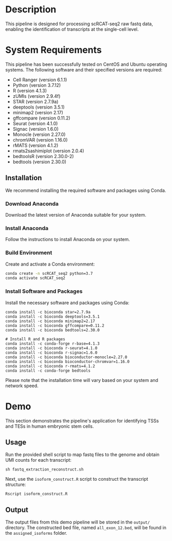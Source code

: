 
# Description

This pipeline is designed for processing scRCAT-seq2 raw fastq data, enabling the identification of transcripts at the single-cell level.

# System Requirements

This pipeline has been successfully tested on CentOS and Ubuntu operating systems. The following software and their specified versions are required:

- Cell Ranger (version 6.1.1)
- Python (version 3.7.12)
- R (version 4.1.3)
- zUMIs (version 2.9.4f)
- STAR (version 2.7.9a)
- deeptools (version 3.5.1)
- minimap2 (version 2.17)
- gffcompare (version 0.11.2)
- Seurat (version 4.1.0)
- Signac (version 1.6.0)
- Monocle (version 2.27.0)
- chromVAR (version 1.16.0)
- rMATS (version 4.1.2)
- rmats2sashimiplot (version 2.0.4)
- bedtoolsR (version 2.30.0-2)
- bedtools (version 2.30.0)

## Installation

We recommend installing the required software and packages using Conda.

### Download Anaconda

Download the latest version of Anaconda suitable for your system.

### Install Anaconda

Follow the instructions to install Anaconda on your system.

### Build Environment

Create and activate a Conda environment:

```bash
conda create -n scRCAT_seq2 python=3.7
conda activate scRCAT_seq2
```

### Install Software and Packages

Install the necessary software and packages using Conda:

```
conda install -c bioconda star=2.7.9a
conda install -c bioconda deeptools=3.5.1
conda install -c bioconda minimap2=2.17
conda install -c bioconda gffcompare=0.11.2
conda install -c bioconda bedtools=2.30.0

# Install R and R packages
conda install -c conda-forge r-base=4.1.3
conda install -c bioconda r-seurat=4.1.0
conda install -c bioconda r-signac=1.6.0
conda install -c bioconda bioconductor-monocle=2.27.0
conda install -c bioconda bioconductor-chromvar=1.16.0
conda install -c bioconda r-rmats=4.1.2
conda install -c conda-forge bedtools
```

Please note that the installation time will vary based on your system and network speed.

# Demo

This section demonstrates the pipeline's application for identifying TSSs and TESs in human embryonic stem cells.

## Usage

Run the provided shell script to map fastq files to the genome and obtain UMI counts for each transcript:

```
sh fastq_extraction_reconstruct.sh
```

Next, use the `isoform_construct.R` script to construct the transcript structure:

```
Rscript isoform_construct.R
```

## Output

The output files from this demo pipeline will be stored in the `output/` directory. The constructed bed file, named `all_exon_12.bed`, will be found in the `assigned_isoforms` folder.
